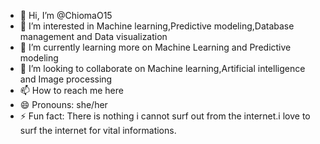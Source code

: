 - 👋 Hi, I’m @ChiomaO15
- 👀 I’m interested in Machine learning,Predictive modeling,Database management and Data visualization
- 🌱 I’m currently learning more on Machine Learning and Predictive modeling 
- 💞️ I’m looking to collaborate on Machine learning,Artificial intelligence and Image processing
- 📫 How to reach me here
- 😄 Pronouns: she/her
- ⚡ Fun fact: There is nothing i cannot surf out from the internet.i love to surf the internet for vital informations.

<!---
ChiomaO15/ChiomaO15 is a ✨ special ✨ repository because its `README.md` (this file) appears on your GitHub profile.
You can click the Preview link to take a look at your changes.
--->

